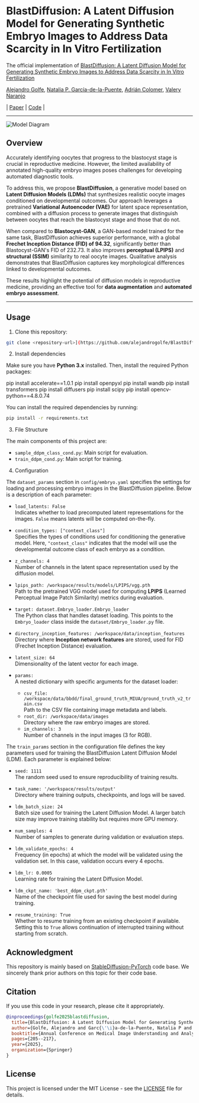 # BlastDiffusion: A Latent Diffusion Model for Generating Synthetic Embryo Images to Address Data Scarcity in In Vitro Fertilization

The official implementation of [BlastDiffusion: A Latent Diffusion Model for Generating Synthetic Embryo Images to Address Data Scarcity in In Vitro Fertilization](https://link.springer.com/chapter/10.1007/978-3-031-98688-8_15)  

[Alejandro Golfe](https://www.upv.es/ficha-personal/algolsan), [Natalia P. García-de-la-Puente](https://scholar.google.es/citations?user=), [Adrián Colomer](https://scholar.google.es/citations?user=U6BEiIEAAAAJ&hl=es&oi=ao), [Valery Naranjo](https://scholar.google.es/citations?user=jk4XsG0AAAAJ&hl=es&oi=ao)

| [Paper](https://link.springer.com/chapter/10.1007/978-3-031-98688-8_15) | [Code](https://github.com/alejandrogolfe/BlastDiffusion) |

---
![Model Diagram](images/main.png)


## Overview

Accurately identifying oocytes that progress to the blastocyst stage is crucial in reproductive medicine. However, the limited availability of annotated high-quality embryo images poses challenges for developing automated diagnostic tools.  

To address this, we propose **BlastDiffusion**, a generative model based on **Latent Diffusion Models (LDMs)** that synthesizes realistic oocyte images conditioned on developmental outcomes. Our approach leverages a pretrained **Variational Autoencoder (VAE)** for latent space representation, combined with a diffusion process to generate images that distinguish between oocytes that reach the blastocyst stage and those that do not.  

When compared to **Blastocyst-GAN**, a GAN-based model trained for the same task, BlastDiffusion achieves superior performance, with a global **Frechet Inception Distance (FID) of 94.32**, significantly better than Blastocyst-GAN's FID of 232.73. It also improves **perceptual (LPIPS)** and **structural (SSIM)** similarity to real oocyte images. Qualitative analysis demonstrates that BlastDiffusion captures key morphological differences linked to developmental outcomes.  

These results highlight the potential of diffusion models in reproductive medicine, providing an effective tool for **data augmentation** and **automated embryo assessment**.

---

## Usage

1. Clone this repository:

```bash
git clone <repository-url>](https://github.com/alejandrogolfe/BlastDiffusion
```

2. Install dependencies

Make sure you have **Python 3.x** installed. Then, install the required Python packages:


pip install accelerate==1.0.1
pip install openpyxl
pip install wandb
pip install transformers
pip install diffusers
pip install scipy
pip install opencv-python==4.8.0.74

You can install the required dependencies by running:

```bash
pip install -r requirements.txt
```

3. File Structure

The main components of this project are:

- `sample_ddpm_class_cond.py`: Main script for evaluation.
- `train_ddpm_cond.py`: Main script for training.

4. Configuration
   
The `dataset_params` section in `config/embryo.yaml` specifies the settings for loading and processing embryo images in the BlastDiffusion pipeline. Below is a description of each parameter:

- `load_latents: False`  
  Indicates whether to load precomputed latent representations for the images. `False` means latents will be computed on-the-fly.

- `condition_types: ["context_class"]`  
  Specifies the types of conditions used for conditioning the generative model. Here, `"context_class"` indicates that the model will use the developmental outcome class of each embryo as a condition.

- `z_channels: 4`  
  Number of channels in the latent space representation used by the diffusion model.

- `lpips_path: /workspace/results/models/LPIPS/vgg.pth`  
  Path to the pretrained VGG model used for computing **LPIPS** (Learned Perceptual Image Patch Similarity) metrics during evaluation.

- `target: dataset.Embryo_loader.Embryo_loader`  
  The Python class that handles dataset loading. This points to the `Embryo_loader` class inside the `dataset/Embryo_loader.py` file.

- `directory_inception_features: /workspace/data/inception_features`  
  Directory where **Inception network features** are stored, used for FID (Frechet Inception Distance) evaluation.

- `latent_size: 64`  
  Dimensionality of the latent vector for each image.

- `params:`  
  A nested dictionary with specific arguments for the dataset loader:
  - `csv_file: /workspace/data/bbdd/final_ground_truth_MIUA/ground_truth_v2_train.csv`  
    Path to the CSV file containing image metadata and labels.
  - `root_dir: /workspace/data/images`  
    Directory where the raw embryo images are stored.
  - `im_channels: 3`  
    Number of channels in the input images (3 for RGB).



The `train_params` section in the configuration file defines the key parameters used for training the BlastDiffusion Latent Diffusion Model (LDM). Each parameter is explained below:

- `seed: 1111`  
  The random seed used to ensure reproducibility of training results.

- `task_name: '/workspace/results/output'`  
  Directory where training outputs, checkpoints, and logs will be saved.

- `ldm_batch_size: 24`  
  Batch size used for training the Latent Diffusion Model. A larger batch size may improve training stability but requires more GPU memory.

- `num_samples: 4`  
  Number of samples to generate during validation or evaluation steps.

- `ldm_validate_epochs: 4`  
  Frequency (in epochs) at which the model will be validated using the validation set. In this case, validation occurs every 4 epochs.

- `ldm_lr: 0.0005`  
  Learning rate for training the Latent Diffusion Model.

- `ldm_ckpt_name: 'best_ddpm_ckpt.pth'`  
  Name of the checkpoint file used for saving the best model during training.

- `resume_training: True`  
  Whether to resume training from an existing checkpoint if available. Setting this to `True` allows continuation of interrupted training without starting from scratch.


## Acknowledgment
This repository is mainly based on [StableDiffusion-PyTorch]([https://github.com/sthalles/SimCLR](https://github.com/explainingai-code/StableDiffusion-PyTorch)) code base. We sincerely thank prior authors on this topic for their code base.

## Citation

If you use this code in your research, please cite it appropriately.

```bibtex
@inproceedings{golfe2025blastdiffusion,
  title={BlastDiffusion: A Latent Diffusion Model for Generating Synthetic Embryo Images to Address Data Scarcity in In Vitro Fertilization},
  author={Golfe, Alejandro and Garc{\'\i}a-de-la-Puente, Natalia P and Colomer, Adri{\'a}n and Naranjo, Valery},
  booktitle={Annual Conference on Medical Image Understanding and Analysis},
  pages={205--217},
  year={2025},
  organization={Springer}
}
```


## License

This project is licensed under the MIT License - see the [LICENSE](LICENSE) file for details.
